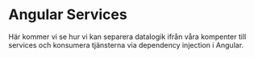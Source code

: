 # Angular Services

Här kommer vi se hur vi kan separera datalogik ifrån våra kompenter till services och konsumera tjänsterna via dependency
injection i Angular.